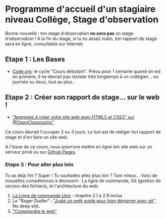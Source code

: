 # Programme d'accueil d'un stagiaire niveau Collège, Stage d'observation

Bonne nouvelle : ton stage d'observation **ne sera pas** un stage d'*observation* !
A la fin du stage, si tu es assez malin, ton rapport de stage sera en ligne, consultable sur Internet.


## Etape 1 : Les Bases

- [Code.org](http://www.code.org): le cycle "Cours débutant". Prévu pour 1 semaine quand on est en primaire, 
il ne devrait pas résister très longtemps à un collégien... ou journée ou deux, tout au plus.

## Etape 2 : Créer son rapport de stage... sur le web !

- ["Apprenez à créer votre site web avec HTML5 et CSS3" sur @OpenClassrooms"](http://openclassrooms.com/courses/apprenez-a-creer-votre-site-web-avec-html5-et-css3)

Ce cours devrait t'occuper 2 ou 3 jours. Le but est de rédiger ton rapport de stage et d'en faire un site web.

A l'issue de ce cours, nous pourrons mettre en ligne ton site web sur un serveur privé ou sur [Github Pages](https://pages.github.com/).

### Etape 3 : Pour aller plus loin

Tu as déjà fini ? Super ! Tu souhaites allez plus loin ? Tant mieux...
Voici de nouvelles compétences à découvrir : La ligne de commande, Git (gestion de version des fichiers), et l'architecture du web.

1. [La Ligne de commande Unix](http://doc.ubuntu-fr.org/tutoriel/console_ligne_de_commande) : chapitre 2.1 à 2.9 inclus
2. Le "Roger Dudler" : ["Juste un petit guide pour bien démarrer avec git"](http://rogerdudler.github.io/git-guide/index.fr.html). No deep shit.
3. ["Comprendre le web"](http://openclassrooms.com/courses/comprendre-le-web)
